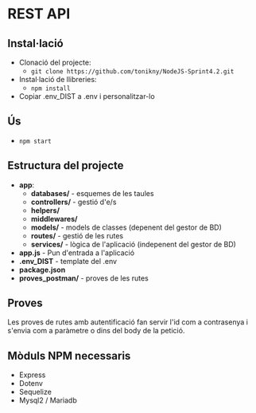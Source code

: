 
# REST API

## Instal·lació
- Clonació del projecte:
  - `git clone https://github.com/tonikny/NodeJS-Sprint4.2.git`
- Instal·lació de llibreries:
  - `npm install`
- Copiar .env_DIST a .env i personalitzar-lo

## Ús
- `npm start`

## Estructura del projecte

- **app**:
    - **databases/** - esquemes de les taules
    - **controllers/** - gestió d'e/s 
    - **helpers/**
    - **middlewares/**
    - **models/** - models de classes (depenent del gestor de BD)
    - **routes/** - gestió de les rutes
    - **services/** - lògica de l'aplicació (indepenent del gestor de BD)
- **app.js** - Pun d'entrada a l'aplicació
- **.env_DIST** - template del .env
- **package.json**
- **proves_postman/** - proves de les rutes 

## Proves
Les proves de rutes amb autentificació fan servir l'id com a contrasenya i s'envia com a paràmetre o dins del body de la petició.

## Mòduls NPM necessaris

- Express
- Dotenv
- Sequelize
- Mysql2 / Mariadb
